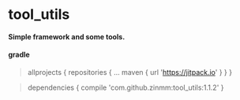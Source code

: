 # tool_utils

#### Simple framework and some tools.

#### gradle

>	allprojects {
>		repositories {
>			  ...
>			  maven { url 'https://jitpack.io' }
>		  }
>	  }
  
>  	dependencies {
>	        compile 'com.github.zinmm:tool_utils:1.1.2'
>	  }
